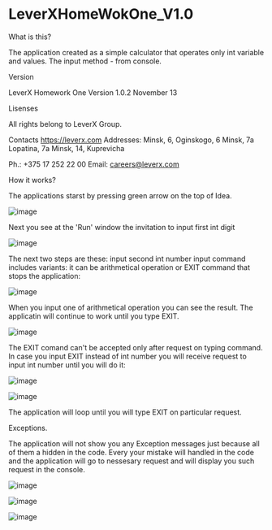 # LeverXHomeWokOne_V1.0

What is this? 

The application created as a simple calculator that operates only int variable and values.
The input method - from console.


Version

LeverX Homework One
Version 1.0.2
November 13


Lisenses

All rights belong to LeverX Group.


Contacts
https://leverx.com
Addresses:
Minsk, 6, Oginskogo, 6
Minsk, 7a Lopatina, 7а
Minsk, 14, Kuprevicha

Ph.: +375 17 252 22 00
Email: careers@leverx.com


How it works?

The applications starst by pressing green arrow on the top of Idea.

![image](https://user-images.githubusercontent.com/64846715/141646798-53f5e1d3-3ae2-46e2-9713-73382f7c6165.png)

Next you see at the 'Run' window the invitation to input first int digit 

![image](https://user-images.githubusercontent.com/64846715/141646883-f7094464-7e48-4936-947c-cf0057a8bbcb.png)

The next two steps are these:
input second int number
input command includes variants: it can be arithmetical operation or EXIT command that stops the application:

![image](https://user-images.githubusercontent.com/64846715/141646968-e82f1f69-b871-4266-a7df-9e2961d461f1.png)

When you input one of arithmetical operation you can see the result.
The applicatin will continue to work until you type EXIT.

![image](https://user-images.githubusercontent.com/64846715/141646994-e9fd116a-0085-4363-8986-055a1465c2ee.png)

The EXIT comand can't be accepted only after request on typing command.
In case you input EXIT instead of int number you will receive request to input int number until you will do it:

![image](https://user-images.githubusercontent.com/64846715/141647061-32bd509d-f72d-4258-8a50-6da73f020976.png)

![image](https://user-images.githubusercontent.com/64846715/141647075-5296f294-ac2c-472f-8a5a-025fb945d22f.png)

The application will loop until you will type EXIT on particular request.


Exceptions.

The application will not show you any Exception messages just because all of them a hidden in the code.
Every your mistake will handled in the code and the application will go to nessesary request and will display you such request in the console.

![image](https://user-images.githubusercontent.com/64846715/141647147-aa3d8b46-30d4-4800-9991-fb70af11835e.png)

![image](https://user-images.githubusercontent.com/64846715/141647157-a95dd996-449a-49d0-8f65-53a196ed7613.png)

![image](https://user-images.githubusercontent.com/64846715/141647162-cdecf7be-fb5c-4198-a4ab-34e5256b2b0f.png)

